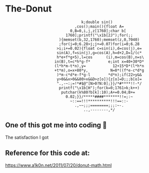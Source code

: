 # The-Donut

                                      k;double sin()
                                   ,cos();main(){float A=
                                 0,B=0,i,j,z[1760];char b[
                               1760];printf("\x1b[2J");for(;;
                            ){memset(b,32,1760);memset(z,0,7040)
                            ;for(j=0;6.28>j;j+=0.07)for(i=0;6.28
                           >i;i+=0.02){float c=sin(i),d=cos(j),e=
                           sin(A),f=sin(j),g=cos(A),h=d+2,D=1/(c*
                           h*e+f*g+5),l=cos      (i),m=cos(B),n=s\
                          in(B),t=c*h*g-f*        e;int x=40+30*D*
                          (l*h*m-t*n),y=            12+15*D*(l*h*n
                          +t*m),o=x+80*y,          N=8*((f*e-c*d*g
                           )*m-c*d*e-f*g-l        *d*n);if(22>y&&
                           y>0&&x>0&&80>x&&D>z[o]){z[o]=D;;;b[o]=
                           ".,-~:;=!*#$@"[N>0?N:0];}}/*#****!!-*/
                            printf("\x1b[H");for(k=0;1761>k;k++)
                             putchar(k%80?b[k]:10);A+=0.04;B+=
                               0.02;}}/*****####*******!!=;:~
                                 ~::==!!!**********!!!==::-
                                   .,~~;;;========;;;:~-.
                                       ..,--------,*/

## One of this got me into coding 🙂

  The satisfaction I got


## Reference for this code at:
  https://www.a1k0n.net/2011/07/20/donut-math.html
